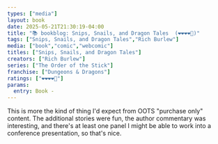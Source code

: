 ```yaml
---
types: ["media"]
layout: book
date: 2025-05-21T21:30:19-04:00
title: "📚 bookblog: Snips, Snails, and Dragon Tales  (❤️❤️❤️❤️🖤)"
tags: ["Snips, Snails, and Dragon Tales","Rich Burlew"]
media: ["book","comic","webcomic"]
titles: ["Snips, Snails, and Dragon Tales"]
creators: ["Rich Burlew"]
series: ["The Order of the Stick"]
franchise: ["Dungeons & Dragons"]
ratings: ["❤️❤️❤️❤️🖤"]
params:
  entry: Book -
---
```


This is more the kind of thing I'd expect from OOTS "purchase only" content. The additional stories were fun, the author commentary was interesting, and there's at least one panel I might be able to work into a conference presentation, so that's nice.